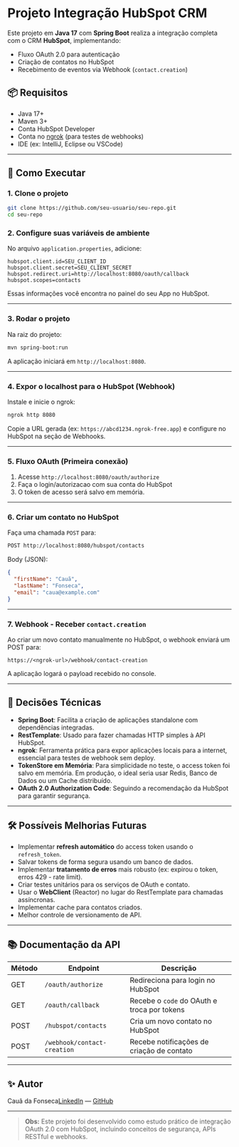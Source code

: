 # Projeto Integração HubSpot CRM

Este projeto em **Java 17** com **Spring Boot** realiza a integração completa com o CRM **HubSpot**, implementando:

- Fluxo OAuth 2.0 para autenticação
- Criação de contatos no HubSpot
- Recebimento de eventos via Webhook (`contact.creation`)

## 📦 Requisitos

- Java 17+
- Maven 3+
- Conta HubSpot Developer
- Conta no [ngrok](https://ngrok.com/) (para testes de webhooks)
- IDE (ex: IntelliJ, Eclipse ou VSCode)

---

## 🚀 Como Executar

### 1. Clone o projeto

```bash
git clone https://github.com/seu-usuario/seu-repo.git
cd seu-repo
```

### 2. Configure suas variáveis de ambiente

No arquivo `application.properties`, adicione:

```properties
hubspot.client.id=SEU_CLIENT_ID
hubspot.client.secret=SEU_CLIENT_SECRET
hubspot.redirect.uri=http://localhost:8080/oauth/callback
hubspot.scopes=contacts
```

Essas informações você encontra no painel do seu App no HubSpot.

---

### 3. Rodar o projeto

Na raiz do projeto:

```bash
mvn spring-boot:run
```

A aplicação iniciará em `http://localhost:8080`.

---

### 4. Expor o localhost para o HubSpot (Webhook)

Instale e inicie o ngrok:

```bash
ngrok http 8080
```

Copie a URL gerada (ex: `https://abcd1234.ngrok-free.app`) e configure no HubSpot na seção de Webhooks.

---

### 5. Fluxo OAuth (Primeira conexão)

1. Acesse `http://localhost:8080/oauth/authorize`
2. Faça o login/autorizacao com sua conta do HubSpot
3. O token de acesso será salvo em memória.

---

### 6. Criar um contato no HubSpot

Faça uma chamada `POST` para:

```bash
POST http://localhost:8080/hubspot/contacts
```

Body (JSON):

```json
{
  "firstName": "Cauã",
  "lastName": "Fonseca",
  "email": "caua@example.com"
}
```

---

### 7. Webhook - Receber `contact.creation`

Ao criar um novo contato manualmente no HubSpot, o webhook enviará um POST para:

```
https://<ngrok-url>/webhook/contact-creation
```

A aplicação logará o payload recebido no console.

---

## 🧐 Decisões Técnicas

- **Spring Boot**: Facilita a criação de aplicações standalone com dependências integradas.
- **RestTemplate**: Usado para fazer chamadas HTTP simples à API HubSpot.
- **ngrok**: Ferramenta prática para expor aplicações locais para a internet, essencial para testes de webhook sem deploy.
- **TokenStore em Memória**: Para simplicidade no teste, o access token foi salvo em memória. Em produção, o ideal seria usar Redis, Banco de Dados ou um Cache distribuído.
- **OAuth 2.0 Authorization Code**: Seguindo a recomendação da HubSpot para garantir segurança.

---

## 🛠️ Possíveis Melhorias Futuras

- Implementar **refresh automático** do access token usando o `refresh_token`.
- Salvar tokens de forma segura usando um banco de dados.
- Implementar **tratamento de erros** mais robusto (ex: expirou o token, erros 429 - rate limit).
- Criar testes unitários para os serviços de OAuth e contato.
- Usar o **WebClient** (Reactor) no lugar do RestTemplate para chamadas assíncronas.
- Implementar cache para contatos criados.
- Melhor controle de versionamento de API.

---

## 📚 Documentação da API

| Método | Endpoint                    | Descrição                                   |
| ------ | --------------------------- | ------------------------------------------- |
| GET    | `/oauth/authorize`          | Redireciona para login no HubSpot           |
| GET    | `/oauth/callback`           | Recebe o `code` do OAuth e troca por tokens |
| POST   | `/hubspot/contacts`         | Cria um novo contato no HubSpot             |
| POST   | `/webhook/contact-creation` | Recebe notificações de criação de contato   |

---

## ✨ Autor

Cauã da Fonseca[LinkedIn]([https://www.linkedin.com/in/caua-da-fonseca-dev]) — [GitHub](https://github.com/lelouchzin)

---

> **Obs:** Este projeto foi desenvolvido como estudo prático de integração OAuth 2.0 com HubSpot, incluindo conceitos de segurança, APIs RESTful e webhooks.
